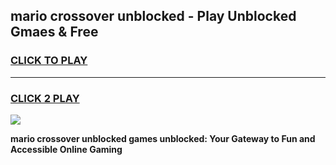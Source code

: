 
## mario crossover unblocked - Play Unblocked Gmaes & Free
<h3>
<a href="https://news.freeplayer.one?title=mario_crossover_unblocked&ref=16F">CLICK TO PLAY</a></h3>
<hr>

<h3>
<a href="https://news.freeplayer.one?title=mario_crossover_unblocked&ref=16F">CLICK 2 PLAY</a>
  
</h3>

<a href="https://news.freeplayer.one?title=mario_crossover_unblocked&ref=16F/"><img src="https://clearcache.store/games.png"></a>


**mario crossover unblocked games unblocked: Your Gateway to Fun and Accessible Online Gaming**
